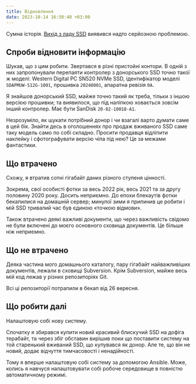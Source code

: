 ```yaml
---
title: Відновлення
date: 2023-10-14 16:50:40 +03:00
---
```


Сумна історія. [Вихід з ладу SSD][1] виявився надто серйозною проблемою.


## Спроби відновити інформацію

Шукав, що з цим робити. Звертався в різні пристойні контори. В одній з них запропонували перепаяти контролер з донорського SSD точно такої ж моделі: Western Digital PC SN520 NVMe SSD, ідентифікатор моделі `SDAPMUW-512G-1001`, прошивка `20240001`, апаратна ревізія `0A`.

Я знайшов донорський SSD, майже точно такий як треба, тільки з іншою версією прошивки; та виявилося, що під наліпкою ховається зовсім інший контролер. Має бути SanDisk `20-82-10018-A1`.

Незрозуміло, як шукати потрібний донор і чи взагалі варто думати саме в цей бік. Знайти десь в оголошеннях про продаж вживаного SSD саме таку модель само по собі складно. Просити продавця відліпити наклейку і сфотографувати версію чіпа під нею? Це за межами фантастики.


## Що втрачено

Схожу, я втратив сотні гігабайт даних різного ступеня цінності.

Зокрема, свої особисті фотки за весь 2022 рік, весь 2021 та за другу половину 2020 року. Досить неприємно. До епохи блекаутів фотки бекапилися на домашній сервер; минулої зими я припинив це робити і мій SSD тривалий час був єдиною «точкою відмови».

Також втрачено деякі важливі документи, що через важливість свідомо не були включені до моєго основного сховища документів. Це більше ніж неприємно.


## Що не втрачено

Деяка частина мого домашнього каталогу, пару гігабайт найважливіших документів, лежали в сховищі Subversion. Крім Subversion, майже весь мій код лежав у різних репозиторіях Git.

Всі ці репозиторії потрапили в бекап від 26 вересня.


## Що робити далі

Налаштовую собі нову систему.

Спочатку я збирався купити новий красивий блискучий SSD на дофіга терабайт, та через збіг обставин вирішив поки що поставити систему на той старенький вживаний SSD, що купувався як донор. Але те, що він не новий, додає відчуття тимчасовості і ненадійності.

Тому я вперше налаштовую собі систему за допомогою Ansible. Може, колись я навчуся налаштовувати собі робоче середовище в повністю автоматичному режимі.


[1]: /2023/09/29/noutbuk-vyishov-z-ladu.html
